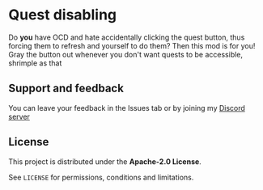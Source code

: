 # Quest disabling

Do **you** have OCD and hate accidentally clicking the quest button, thus forcing them to refresh and yourself to do them? Then this mod is for you! Gray the button out whenever you don't want quests to be accessible, shrimple as that

## Support and feedback
You can leave your feedback in the Issues tab or by joining my [Discord server](https://discord.com/invite/4vqtjfdhTk)

## License
This project is distributed under the **Apache-2.0 License**.

See `LICENSE` for permissions, conditions and limitations.